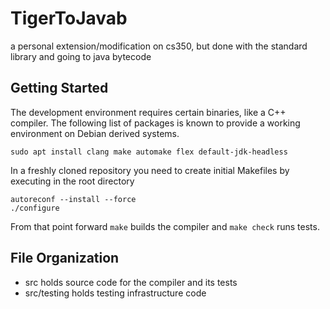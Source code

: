 # TigerToJavab
a personal extension/modification on cs350, but done with the standard library and going to java bytecode

## Getting Started

The development environment requires certain binaries, like a C++
compiler. The following list of packages is known to provide a working
environment on Debian derived systems.

```
sudo apt install clang make automake flex default-jdk-headless
```

In a freshly cloned repository you need to create initial Makefiles by
executing in the root directory

```
autoreconf --install --force
./configure
```

From that point forward `make` builds the compiler and `make check` runs
tests.

## File Organization

- src holds source code for the compiler and its tests
- src/testing holds testing infrastructure code
